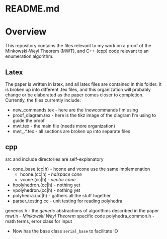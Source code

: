 # README.md

# Overview
This repository contains the files relevant to my work on a proof of the Minkowski-Weyl Theorem (MWT), and C++ (cpp) code relevant to an enumeration algorithm.

## Latex
The paper is written in latex, and all latex files are contained in this folder.  It is broken up into different .tex files, and this organization will probably change or be elaborated as the paper comes closer to completion.  Currently, the files currently include:
* new_commands.tex  - here are the \newcommands I'm using
* proof_diagram.tex - here is the tikz image of the diagram I'm using to guide the proof
* mwt.tex           - the main file (needs more organization)
* mwt_.\*.tex       - all sections are broken up into separate files

## cpp
src and include directories are self-explanatory

* cone_base.(cc|h)   - hcone and vcone use the same implemenation
  * hcone.(cc|h)     - *halspace cone*
  * vcone.(cc|h)     - *vector cone*
* hpolyhedron.(cc|h) - nothing yet
* vpolyhedron.(cc|h) - nothing yet
* polyhedra.(cc|h)   - gathers all the stuff together
* parser_testing.cc  - unit testing for reading polyhedra

generics.h           - the *generic* abstractions of algorithms described in the paper
mwt.h                - *Minkowski Weyl Theorem* specific code
polyhedra_common.h   - math terms, error class for input
  * Now has the base class `serial_base` to facilitate IO
